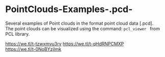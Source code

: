 # PointClouds-Examples-.pcd-
Several examples of Point clouds in the format point cloud data [.pcd]. \
The point clouds can be visualized using the command: ```pcl_viewer ``` from PCL library.

https://we.tl/t-tzwxmvu3rv
https://we.tl/t-qHdRNPCMXP \
https://we.tl/t-0NoBYzjlmk
